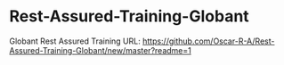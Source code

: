 # Rest-Assured-Training-Globant
Globant Rest Assured Training
URL: https://github.com/Oscar-R-A/Rest-Assured-Training-Globant/new/master?readme=1
